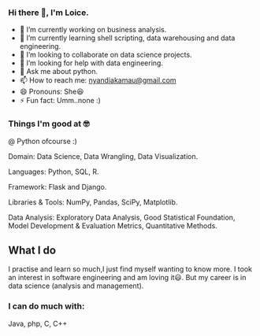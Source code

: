 ### Hi there 👋, I'm Loice.

- 🔭 I’m currently working on business analysis.
- 🌱 I’m currently learning shell scripting, data warehousing and data engineering.
- 👯 I’m looking to collaborate on data science projects.
- 🤔 I’m looking for help with data engineering.
- 💬 Ask me about python.
- 📫 How to reach me: nyandiakamau@gmail.com
- 😄 Pronouns: She😆
- ⚡ Fun fact: Umm..none :)

### Things I'm good at 🤓
@ Python ofcourse :)

Domain: Data Science, Data Wrangling, Data Visualization.

Languages: Python, SQL, R.

Framework: Flask and Django.

Libraries & Tools: NumPy, Pandas, SciPy, Matplotlib.

Data Analysis: Exploratory Data Analysis, Good Statistical Foundation, Model Development & Evaluation Metrics, Quantitative Methods.

## What I do
I practise and learn so much,I just find myself wanting to know more. I took an interest in software engineering and am loving it😃.
But my career is in data science (analysis and management).

### I can do much with:
Java, php, C, C++
